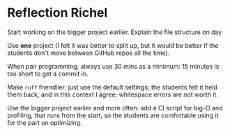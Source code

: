 # Reflection Richel

Start working on the bigger project earlier.
Explain the file structure on day

Use **one** project (I felt it was better to split up, but it would be better
if the students don't move between GitHub repos all the time).

When pair programming, always use 30 mins as a minimum:
15 minutes is too short to get a commit in.

Make `ruff` friendlier: just use the default settings;
the students felt it held them back, and in this context
I agree: whitespace errors are not worth it.

Use the bigger project earlier and more often:
add a CI script for big-O and profiling,
that runs from the start, 
so the students are comfortable using it for the part 
on optimizing.
